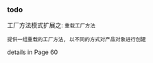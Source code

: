 ### todo


工厂方法模式扩展之:  `重载工厂方法` 

````
提供一组重载的工厂方法, 以不同的方式对产品对象进行创建
````

details in <design-pattern-java> Page 60

